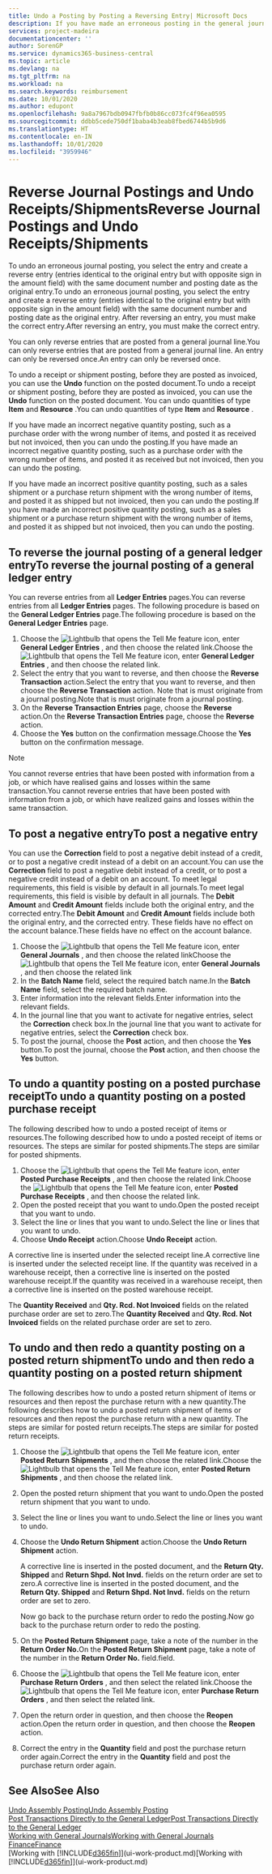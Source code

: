 ```yaml
---
title: Undo a Posting by Posting a Reversing Entry| Microsoft Docs
description: If you have made an erroneous posting in the general journal, then you can use the Reverse Transaction function to undo the posting with a correct audit trail.
services: project-madeira
documentationcenter: ''
author: SorenGP
ms.service: dynamics365-business-central
ms.topic: article
ms.devlang: na
ms.tgt_pltfrm: na
ms.workload: na
ms.search.keywords: reimbursement
ms.date: 10/01/2020
ms.author: edupont
ms.openlocfilehash: 9a8a7967bdb0947fbfb0b86cc073fc4f96ea0595
ms.sourcegitcommit: ddbb5cede750df1baba4b3eab8fbed6744b5b9d6
ms.translationtype: HT
ms.contentlocale: en-IN
ms.lasthandoff: 10/01/2020
ms.locfileid: "3959946"
---
```

# <a name="reverse-journal-postings-and-undo-receiptsshipments"></a><span data-ttu-id="41776-103">Reverse Journal Postings and Undo Receipts/Shipments</span><span class="sxs-lookup"><span data-stu-id="41776-103">Reverse Journal Postings and Undo Receipts/Shipments</span></span>
<span data-ttu-id="41776-104">To undo an erroneous journal posting, you select the entry and create a reverse entry (entries identical to the original entry but with opposite sign in the amount field) with the same document number and posting date as the original entry.</span><span class="sxs-lookup"><span data-stu-id="41776-104">To undo an erroneous journal posting, you select the entry and create a reverse entry (entries identical to the original entry but with opposite sign in the amount field) with the same document number and posting date as the original entry.</span></span> <span data-ttu-id="41776-105">After reversing an entry, you must make the correct entry.</span><span class="sxs-lookup"><span data-stu-id="41776-105">After reversing an entry, you must make the correct entry.</span></span>

<span data-ttu-id="41776-106">You can only reverse entries that are posted from a general journal line.</span><span class="sxs-lookup"><span data-stu-id="41776-106">You can only reverse entries that are posted from a general journal line.</span></span> <span data-ttu-id="41776-107">An entry can only be reversed once.</span><span class="sxs-lookup"><span data-stu-id="41776-107">An entry can only be reversed once.</span></span>

<span data-ttu-id="41776-108">To undo a receipt or shipment posting, before they are posted as invoiced, you can use the **Undo** function on the posted document.</span><span class="sxs-lookup"><span data-stu-id="41776-108">To undo a receipt or shipment posting, before they are posted as invoiced, you can use the **Undo** function on the posted document.</span></span> <span data-ttu-id="41776-109">You can undo quantities of type **Item** and **Resource** .</span><span class="sxs-lookup"><span data-stu-id="41776-109">You can undo quantities of type **Item** and **Resource** .</span></span>

<span data-ttu-id="41776-110">If you have made an incorrect negative quantity posting, such as a purchase order with the wrong number of items, and posted it as received but not invoiced, then you can undo the posting.</span><span class="sxs-lookup"><span data-stu-id="41776-110">If you have made an incorrect negative quantity posting, such as a purchase order with the wrong number of items, and posted it as received but not invoiced, then you can undo the posting.</span></span>

<span data-ttu-id="41776-111">If you have made an incorrect positive quantity posting, such as a sales shipment or a purchase return shipment with the wrong number of items, and posted it as shipped but not invoiced, then you can undo the posting.</span><span class="sxs-lookup"><span data-stu-id="41776-111">If you have made an incorrect positive quantity posting, such as a sales shipment or a purchase return shipment with the wrong number of items, and posted it as shipped but not invoiced, then you can undo the posting.</span></span>   

## <a name="to-reverse-the-journal-posting-of-a-general-ledger-entry"></a><span data-ttu-id="41776-112">To reverse the journal posting of a general ledger entry</span><span class="sxs-lookup"><span data-stu-id="41776-112">To reverse the journal posting of a general ledger entry</span></span>
<span data-ttu-id="41776-113">You can reverse entries from all **Ledger Entries** pages.</span><span class="sxs-lookup"><span data-stu-id="41776-113">You can reverse entries from all **Ledger Entries** pages.</span></span> <span data-ttu-id="41776-114">The following procedure is based on the **General Ledger Entries** page.</span><span class="sxs-lookup"><span data-stu-id="41776-114">The following procedure is based on the **General Ledger Entries** page.</span></span>
1. <span data-ttu-id="41776-115">Choose the ![Lightbulb that opens the Tell Me feature](media/ui-search/search_small.png "Tell me what you want to do") icon, enter **General Ledger Entries** , and then choose the related link.</span><span class="sxs-lookup"><span data-stu-id="41776-115">Choose the ![Lightbulb that opens the Tell Me feature](media/ui-search/search_small.png "Tell me what you want to do") icon, enter **General Ledger Entries** , and then choose the related link.</span></span>
2. <span data-ttu-id="41776-116">Select the entry that you want to reverse, and then choose the **Reverse Transaction** action.</span><span class="sxs-lookup"><span data-stu-id="41776-116">Select the entry that you want to reverse, and then choose the **Reverse Transaction** action.</span></span> <span data-ttu-id="41776-117">Note that is must originate from a journal posting.</span><span class="sxs-lookup"><span data-stu-id="41776-117">Note that is must originate from a journal posting.</span></span>
3. <span data-ttu-id="41776-118">On the **Reverse Transaction Entries** page, choose the **Reverse** action.</span><span class="sxs-lookup"><span data-stu-id="41776-118">On the **Reverse Transaction Entries** page, choose the **Reverse** action.</span></span>
4. <span data-ttu-id="41776-119">Choose the **Yes** button on the confirmation message.</span><span class="sxs-lookup"><span data-stu-id="41776-119">Choose the **Yes** button on the confirmation message.</span></span>

> [!NOTE]
> <span data-ttu-id="41776-120">You cannot reverse entries that have been posted with information from a job, or which have realised gains and losses within the same transaction.</span><span class="sxs-lookup"><span data-stu-id="41776-120">You cannot reverse entries that have been posted with information from a job, or which have realized gains and losses within the same transaction.</span></span>

## <a name="to-post-a-negative-entry"></a><span data-ttu-id="41776-121">To post a negative entry</span><span class="sxs-lookup"><span data-stu-id="41776-121">To post a negative entry</span></span>  
<span data-ttu-id="41776-122">You can use the **Correction** field to post a negative debit instead of a credit, or to post a negative credit instead of a debit on an account.</span><span class="sxs-lookup"><span data-stu-id="41776-122">You can use the **Correction** field to post a negative debit instead of a credit, or to post a negative credit instead of a debit on an account.</span></span> <span data-ttu-id="41776-123">To meet legal requirements, this field is visible by default in all journals.</span><span class="sxs-lookup"><span data-stu-id="41776-123">To meet legal requirements, this field is visible by default in all journals.</span></span> <span data-ttu-id="41776-124">The **Debit Amount** and **Credit Amount** fields include both the original entry, and the corrected entry.</span><span class="sxs-lookup"><span data-stu-id="41776-124">The **Debit Amount** and **Credit Amount** fields include both the original entry, and the corrected entry.</span></span> <span data-ttu-id="41776-125">These fields have no effect on the account balance.</span><span class="sxs-lookup"><span data-stu-id="41776-125">These fields have no effect on the account balance.</span></span>  

1.  <span data-ttu-id="41776-126">Choose the ![Lightbulb that opens the Tell Me feature](media/ui-search/search_small.png "Tell me what you want to do") icon, enter **General Journals** , and then choose the related link</span><span class="sxs-lookup"><span data-stu-id="41776-126">Choose the ![Lightbulb that opens the Tell Me feature](media/ui-search/search_small.png "Tell me what you want to do") icon, enter **General Journals** , and then choose the related link</span></span>  
2.  <span data-ttu-id="41776-127">In the **Batch Name** field, select the required batch name.</span><span class="sxs-lookup"><span data-stu-id="41776-127">In the **Batch Name** field, select the required batch name.</span></span>  
3.  <span data-ttu-id="41776-128">Enter information into the relevant fields.</span><span class="sxs-lookup"><span data-stu-id="41776-128">Enter information into the relevant fields.</span></span>  
4.  <span data-ttu-id="41776-129">In the journal line that you want to activate for negative entries, select the **Correction** check box.</span><span class="sxs-lookup"><span data-stu-id="41776-129">In the journal line that you want to activate for negative entries, select the **Correction** check box.</span></span>  
5.  <span data-ttu-id="41776-130">To post the journal, choose the **Post** action, and then choose the **Yes** button.</span><span class="sxs-lookup"><span data-stu-id="41776-130">To post the journal, choose the **Post** action, and then choose the **Yes** button.</span></span>

## <a name="to-undo-a-quantity-posting-on-a-posted-purchase-receipt"></a><span data-ttu-id="41776-131">To undo a quantity posting on a posted purchase receipt</span><span class="sxs-lookup"><span data-stu-id="41776-131">To undo a quantity posting on a posted purchase receipt</span></span>  
<span data-ttu-id="41776-132">The following described how to undo a posted receipt of items or resources.</span><span class="sxs-lookup"><span data-stu-id="41776-132">The following described how to undo a posted receipt of items or resources.</span></span> <span data-ttu-id="41776-133">The steps are similar for posted shipments.</span><span class="sxs-lookup"><span data-stu-id="41776-133">The steps are similar for posted shipments.</span></span>

1.  <span data-ttu-id="41776-134">Choose the ![Lightbulb that opens the Tell Me feature](media/ui-search/search_small.png "Tell me what you want to do") icon, enter **Posted Purchase Receipts** , and then choose the related link.</span><span class="sxs-lookup"><span data-stu-id="41776-134">Choose the ![Lightbulb that opens the Tell Me feature](media/ui-search/search_small.png "Tell me what you want to do") icon, enter **Posted Purchase Receipts** , and then choose the related link.</span></span>  
2.  <span data-ttu-id="41776-135">Open the posted receipt that you want to undo.</span><span class="sxs-lookup"><span data-stu-id="41776-135">Open the posted receipt that you want to undo.</span></span>  
3.  <span data-ttu-id="41776-136">Select the line or lines that you want to undo.</span><span class="sxs-lookup"><span data-stu-id="41776-136">Select the line or lines that you want to undo.</span></span>  
4.  <span data-ttu-id="41776-137">Choose **Undo Receipt** action.</span><span class="sxs-lookup"><span data-stu-id="41776-137">Choose **Undo Receipt** action.</span></span>

<span data-ttu-id="41776-138">A corrective line is inserted under the selected receipt line.</span><span class="sxs-lookup"><span data-stu-id="41776-138">A corrective line is inserted under the selected receipt line.</span></span> <span data-ttu-id="41776-139">If the quantity was received in a warehouse receipt, then a corrective line is inserted on the posted warehouse receipt.</span><span class="sxs-lookup"><span data-stu-id="41776-139">If the quantity was received in a warehouse receipt, then a corrective line is inserted on the posted warehouse receipt.</span></span>  

<span data-ttu-id="41776-140">The **Quantity Received** and **Qty. Rcd. Not Invoiced** fields on the related purchase order are set to zero.</span><span class="sxs-lookup"><span data-stu-id="41776-140">The **Quantity Received** and **Qty. Rcd. Not Invoiced** fields on the related purchase order are set to zero.</span></span>

## <a name="to-undo-and-then-redo-a-quantity-posting-on-a-posted-return-shipment"></a><span data-ttu-id="41776-141">To undo and then redo a quantity posting on a posted return shipment</span><span class="sxs-lookup"><span data-stu-id="41776-141">To undo and then redo a quantity posting on a posted return shipment</span></span>
<span data-ttu-id="41776-142">The following describes how to undo a posted return shipment of items or resources and then repost the purchase return with a new quantity.</span><span class="sxs-lookup"><span data-stu-id="41776-142">The following describes how to undo a posted return shipment of items or resources and then repost the purchase return with a new quantity.</span></span> <span data-ttu-id="41776-143">The steps are similar for posted return receipts.</span><span class="sxs-lookup"><span data-stu-id="41776-143">The steps are similar for posted return receipts.</span></span>

1.  <span data-ttu-id="41776-144">Choose the ![Lightbulb that opens the Tell Me feature](media/ui-search/search_small.png "Tell me what you want to do") icon, enter **Posted Return Shipments** , and then choose the related link.</span><span class="sxs-lookup"><span data-stu-id="41776-144">Choose the ![Lightbulb that opens the Tell Me feature](media/ui-search/search_small.png "Tell me what you want to do") icon, enter **Posted Return Shipments** , and then choose the related link.</span></span>  
2.  <span data-ttu-id="41776-145">Open the posted return shipment that you want to undo.</span><span class="sxs-lookup"><span data-stu-id="41776-145">Open the posted return shipment that you want to undo.</span></span>
3. <span data-ttu-id="41776-146">Select the line or lines you want to undo.</span><span class="sxs-lookup"><span data-stu-id="41776-146">Select the line or lines you want to undo.</span></span>  

4.  <span data-ttu-id="41776-147">Choose the **Undo Return Shipment** action.</span><span class="sxs-lookup"><span data-stu-id="41776-147">Choose the **Undo Return Shipment** action.</span></span>  

    <span data-ttu-id="41776-148">A corrective line is inserted in the posted document, and the **Return Qty. Shipped** and **Return Shpd. Not Invd.** fields on the return order are set to zero.</span><span class="sxs-lookup"><span data-stu-id="41776-148">A corrective line is inserted in the posted document, and the **Return Qty. Shipped** and **Return Shpd. Not Invd.** fields on the return order are set to zero.</span></span>  

    <span data-ttu-id="41776-149">Now go back to the purchase return order to redo the posting.</span><span class="sxs-lookup"><span data-stu-id="41776-149">Now go back to the purchase return order to redo the posting.</span></span>  

5.  <span data-ttu-id="41776-150">On the **Posted Return Shipment** page, take a note of the number in the **Return Order No.**</span><span class="sxs-lookup"><span data-stu-id="41776-150">On the **Posted Return Shipment** page, take a note of the number in the **Return Order No.**</span></span> <span data-ttu-id="41776-151">field.</span><span class="sxs-lookup"><span data-stu-id="41776-151">field.</span></span>  
6.  <span data-ttu-id="41776-152">Choose the ![Lightbulb that opens the Tell Me feature](media/ui-search/search_small.png "Tell me what you want to do") icon, enter **Purchase Return Orders** , and then select the related link.</span><span class="sxs-lookup"><span data-stu-id="41776-152">Choose the ![Lightbulb that opens the Tell Me feature](media/ui-search/search_small.png "Tell me what you want to do") icon, enter **Purchase Return Orders** , and then select the related link.</span></span>  
7.  <span data-ttu-id="41776-153">Open the return order in question, and then choose the **Reopen** action.</span><span class="sxs-lookup"><span data-stu-id="41776-153">Open the return order in question, and then choose the **Reopen** action.</span></span>  
8.  <span data-ttu-id="41776-154">Correct the entry in the **Quantity** field and post the purchase return order again.</span><span class="sxs-lookup"><span data-stu-id="41776-154">Correct the entry in the **Quantity** field and post the purchase return order again.</span></span>  

## <a name="see-also"></a><span data-ttu-id="41776-155">See Also</span><span class="sxs-lookup"><span data-stu-id="41776-155">See Also</span></span>
[<span data-ttu-id="41776-156">Undo Assembly Posting</span><span class="sxs-lookup"><span data-stu-id="41776-156">Undo Assembly Posting</span></span>](assembly-how-to-undo-assembly-posting.md)  
[<span data-ttu-id="41776-157">Post Transactions Directly to the General Ledger</span><span class="sxs-lookup"><span data-stu-id="41776-157">Post Transactions Directly to the General Ledger</span></span>](finance-how-post-transactions-directly.md)  
[<span data-ttu-id="41776-158">Working with General Journals</span><span class="sxs-lookup"><span data-stu-id="41776-158">Working with General Journals</span></span>](ui-work-general-journals.md)  
[<span data-ttu-id="41776-159">Finance</span><span class="sxs-lookup"><span data-stu-id="41776-159">Finance</span></span>](finance.md)  
<span data-ttu-id="41776-160">[Working with [!INCLUDE[d365fin](includes/d365fin_md.md)]](ui-work-product.md)</span><span class="sxs-lookup"><span data-stu-id="41776-160">[Working with [!INCLUDE[d365fin](includes/d365fin_md.md)]](ui-work-product.md)</span></span>  

